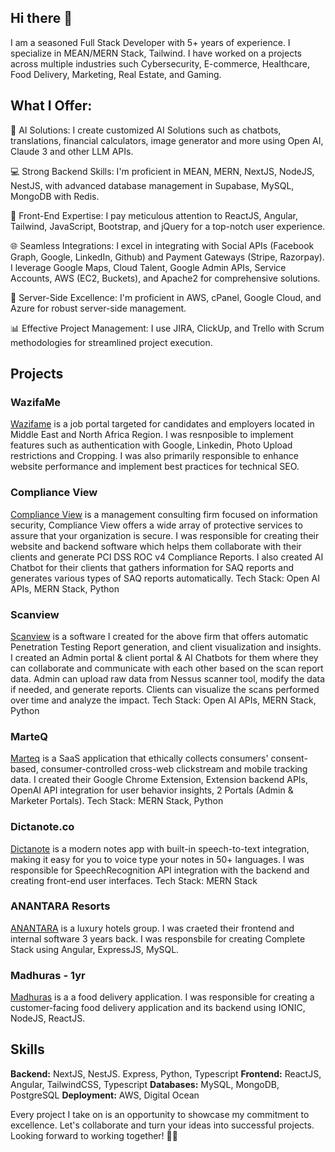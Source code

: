 ## Hi there 👋

I am a seasoned Full Stack Developer with 5+ years of experience. I specialize in MEAN/MERN Stack, Tailwind. I have worked on a projects across multiple industries such Cybersecurity, E-commerce, Healthcare, Food Delivery, Marketing, Real Estate, and Gaming.

## What I Offer:

🤖 AI Solutions:
I create customized AI Solutions such as chatbots, translations, financial calculators, image generator and more using Open AI, Claude 3 and other LLM APIs.

💻 Strong Backend Skills:
I'm proficient in MEAN, MERN, NextJS, NodeJS, NestJS, with advanced database management in Supabase, MySQL, MongoDB with Redis.

🎨 Front-End Expertise:
I pay meticulous attention to ReactJS, Angular, Tailwind, JavaScript, Bootstrap, and jQuery for a top-notch user experience.

🌐 Seamless Integrations:
I excel in integrating with Social APIs (Facebook Graph, Google, LinkedIn, Github) and Payment Gateways (Stripe, Razorpay). I leverage Google Maps, Cloud Talent, Google Admin APIs, Service Accounts, AWS (EC2, Buckets), and Apache2 for comprehensive solutions.

🚀 Server-Side Excellence:
I'm proficient in AWS, cPanel, Google Cloud, and Azure for robust server-side management.

📊 Effective Project Management:
I use JIRA, ClickUp, and Trello with Scrum methodologies for streamlined project execution.

## Projects

### WazifaMe

[Wazifame](https://www.wazifame.com/) is a job portal targeted for candidates and employers located in Middle East and North Africa Region. I was resnposible to implement features such as authentication with Google, Linkedin, Photo Upload restrictions and Cropping. I was also primarily responsible to enhance website performance and implement best practices for technical SEO.

### Compliance View

[Compliance View](https://www.compliance-view.com/) is a management consulting firm focused on information security, Compliance View offers a wide array of protective services to assure that your organization is secure. I was responsible for creating their website and backend software which helps them collaborate with their clients and generate PCI DSS ROC v4 Compliance Reports. I also created AI Chatbot for their clients that gathers information for SAQ reports and generates various types of SAQ reports automatically. Tech Stack: Open AI APIs, MERN Stack, Python

### Scanview

[Scanview](https://v2.scan-reports.com/) is a software I created for the above firm that offers automatic Penetration Testing Report generation, and client visualization and insights. I created an Admin portal & client portal & AI Chatbots for them where they can collaborate and communicate with each other based on the scan report data. Admin can upload raw data from Nessus scanner tool, modify the data if needed, and generate reports. Clients can visualize the scans performed over time and analyze the impact. Tech Stack: Open AI APIs, MERN Stack, Python

### MarteQ

[Marteq](https://www.marteq.io/) is a SaaS application that ethically collects consumers' consent-based, consumer-controlled cross-web clickstream and mobile tracking data. I created their Google Chrome Extension, Extension backend APIs, OpenAI API integration for user behavior insights, 2 Portals (Admin & Marketer Portals). Tech Stack: MERN Stack, Python
 
### Dictanote.co
 
[Dictanote](https://www.marteq.io/) is a modern notes app with built-in speech-to-text integration, making it easy for you to voice type your notes in 50+ languages. I was responsible for SpeechRecognition API integration with the backend and creating front-end user interfaces. Tech Stack: MERN Stack

### ANANTARA Resorts

[ANANTARA](https://www.anantara.com/) is a luxury hotels group. I was craeted their frontend and internal software 3 years back. I was responsbile for creating Complete Stack using Angular, ExpressJS, MySQL.

### Madhuras - 1yr

[Madhuras](https://play.google.com/store/apps/details?id=com.madhurasconsumer.app) is a a food delivery application. I was responsible for creating a customer-facing food delivery application and its backend using IONIC, NodeJS, ReactJS.

## Skills

**Backend:** NextJS, NestJS. Express, Python, Typescript
**Frontend:** ReactJS, Angular, TailwindCSS, Typescript
**Databases:** MySQL, MongoDB, PostgreSQL
**Deployment:** AWS, Digital Ocean


Every project I take on is an opportunity to showcase my commitment to excellence. Let's collaborate and turn your ideas into successful projects. Looking forward to working together! 🚀🌟
